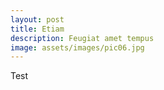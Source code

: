 ```yaml
---
layout: post
title: Etiam
description: Feugiat amet tempus
image: assets/images/pic06.jpg
---
```


Test